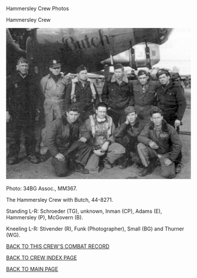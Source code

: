 
Hammersley Crew Photos






 




Hammersley Crew  
  

![](Hammersley.jpg)  

Photo: 34BG Assoc., MM367.  

The Hammersley Crew with Butch, 44-8271.  

Standing L-R: Schroeder (TG), unknown, Inman (CP), Adams (E), Hammersley (P), McGovern (B).  

Kneeling L-R: Stivender (R), Funk (Photographer), Small (BG) and Thurner (WG).  
  

[BACK TO THIS CREW'S COMBAT RECORD](crews/Hammersley.md)  

[BACK TO CREW INDEX PAGE](000crews.md)  

[BACK TO MAIN PAGE](index.html)


